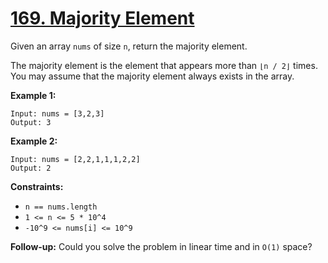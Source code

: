 # [169. Majority Element](https://leetcode.com/problems/majority-element/)

Given an array `nums` of size `n`, return the majority element.

The majority element is the element that appears more than `⌊n / 2⌋` times. You may assume that the majority element always exists in the array.

**Example 1:** 

```
Input: nums = [3,2,3]
Output: 3
```

**Example 2:** 

```
Input: nums = [2,2,1,1,1,2,2]
Output: 2
```

**Constraints:** 

- `n == nums.length`
- `1 <= n <= 5 * 10^4`
- `-10^9 <= nums[i] <= 10^9`

**Follow-up:**  Could you solve the problem in linear time and in `O(1)` space?
